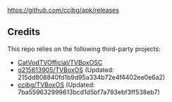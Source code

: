https://github.com/ccibg/apk/releases

## Credits
This repo relies on the following third-party projects:
- [CatVodTVOfficial/TVBoxOSC](https://github.com/CatVodTVOfficial/TVBoxOSC)
- [q215613905/TVBoxOS](https://github.com/q215613905/TVBoxOS) (Updated: 215dd808840fd1b9d95a334b72e4f4402ee0e6a2)
- [ccibg/TVBoxOS](https://github.com/takagen99/Box) (Updated: 7ba559632999613bcd1d5bf7a793ebf3ff538eb7)
